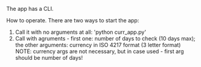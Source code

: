 The app has a CLI.

How to operate.
There are two ways to start the app:
1. Call it with no arguments at all: 'python curr_app.py'
2. Call with agruments - first one: number of days to check (10 days max); the other arguments: currency in ISO 4217 format (3 letter format)
NOTE: currency args are not necessary, but in case used - first arg should be number of days!